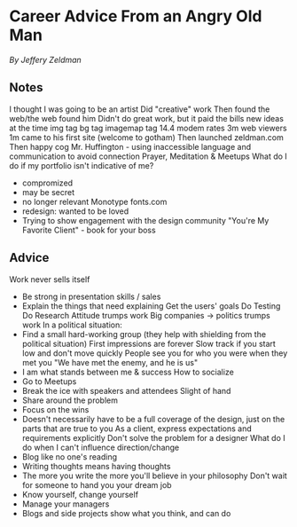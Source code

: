 Career Advice From an Angry Old Man
===================================
*By Jeffery Zeldman*

Notes
-----

I thought I was going to be an artist
Did "creative" work
Then found the web/the web found him
Didn't do great work, but it paid the bills
new ideas at the time
img tag
bg tag
imagemap tag
14.4 modem rates
3m web viewers
1m came to his first site (welcome to gotham)
Then launched zeldman.com
Then happy cog
Mr. Huffington - using inaccessible language and communication to avoid connection
Prayer, Meditation & Meetups
What do I do if my portfolio isn't indicative of me?
  - compromized
  - may be secret
  - no longer relevant
Monotype
fonts.com
  - redesign: wanted to be loved
  - Trying to show engagement with the design community
"You're My Favorite Client" - book for your boss

Advice
------
Work never sells itself
  - Be strong in presentation skills / sales
  - Explain the things that need explaining
Get the users' goals
Do Testing
Do Research
Attitude trumps work
Big companies -> politics trumps work
In a political situation:
  - Find a small hard-working group (they help with shielding from the political situation)
First impressions are forever
  Slow track if you start low and don't move quickly
  People see you for who you were when they met you
"We have met the enemy, and he is us"
  - I am what stands between me & success
How to socialize
  - Go to Meetups
  - Break the ice with speakers and attendees
Slight of hand
  - Share around the problem
  - Focus on the wins
  - Doesn't necessarily have to be a full coverage of the design, just on the parts that are true to you
As a client, express expectations and requirements explicitly
Don't solve the problem for a designer
What do I do when I can't influence direction/change
  - Blog like no one's reading
  - Writing thoughts means having thoughts
  - The more you write the more you'll believe in your philosophy
Don't wait for someone to hand you your dream job
  - Know yourself, change yourself
  - Manage your managers
  - Blogs and side projects show what you think, and can do

